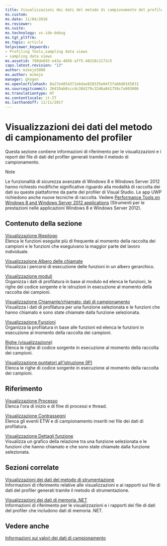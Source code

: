 ```yaml
---
title: Visualizzazioni dei dati del metodo di campionamento del profiler | Microsoft Docs
ms.custom: 
ms.date: 11/04/2016
ms.reviewer: 
ms.suite: 
ms.technology: vs-ide-debug
ms.tgt_pltfrm: 
ms.topic: article
helpviewer_keywords:
- Profiling Tools,sampling data views
- sampling data views
ms.assetid: 798de693-e43a-4056-aff5-48310c2172c5
caps.latest.revision: "13"
author: mikejo5000
ms.author: mikejo
manager: ghogen
ms.openlocfilehash: 0a27e4854371ebdae828335e84f2fab8d0165831
ms.sourcegitcommit: 26419ab0cccdc30d279c32d6a841758cfa903806
ms.translationtype: HT
ms.contentlocale: it-IT
ms.lasthandoff: 11/11/2017
---
```

# <a name="profiler-sampling-method-data-views"></a>Visualizzazioni dei dati del metodo di campionamento del profiler
Questa sezione contiene informazioni di riferimento per le visualizzazioni e i report dei file di dati del profiler generati tramite il metodo di campionamento.  
  
> [!NOTE]
>  Le funzionalità di sicurezza avanzate di Windows 8 e Windows Server 2012 hanno richiesto modifiche significative riguardo alla modalità di raccolta dei dati su queste piattaforme da parte del profiler di Visual Studio. Le app UWP richiedono anche nuove tecniche di raccolta. Vedere [Performance Tools on Windows 8 and Windows Server 2012 applications](../profiling/performance-tools-on-windows-8-and-windows-server-2012-applications.md) (Strumenti per le prestazioni nelle applicazioni Windows 8 e Windows Server 2012).  
  
## <a name="in-this-section"></a>Contenuto della sezione  
 [Visualizzazione Riepilogo](../profiling/summary-view-sampling-data.md)  
 Elenca le funzioni eseguite più di frequente al momento della raccolta dei campioni e le funzioni che eseguivano la maggior parte del lavoro individuale.  
  
 [Visualizzazione Albero delle chiamate](../profiling/call-tree-view-sampling-data.md)  
 Visualizza i percorsi di esecuzione delle funzioni in un albero gerarchico.  
  
 [Visualizzazione moduli](../profiling/modules-view-sampling-data.md)  
 Organizza i dati di profilatura in base al modulo ed elenca le funzioni, le righe del codice sorgente e le istruzioni in esecuzione al momento della raccolta dei campioni.  
  
 [Visualizzazione Chiamante/chiamato: dati di campionamento](../profiling/caller-callee-view-sampling-data.md)  
 Visualizza i dati di profilatura per una funzione selezionata e le funzioni che hanno chiamato e sono state chiamate dalla funzione selezionata.  
  
 [Visualizzazione Funzioni](../profiling/functions-view-sampling-data.md)  
 Organizza la profilatura in base alle funzioni ed elenca le funzioni in esecuzione al momento della raccolta dei campioni.  
  
 [Righe (visualizzazione)](../profiling/lines-view-sampling-data.md)  
 Elenca le righe di codice sorgente in esecuzione al momento della raccolta dei campioni.  
  
 [Visualizzazione puntatori all'istruzione (IP)](../profiling/instruction-pointers-ips-view-sampling-data.md)  
 Elenca le righe di codice sorgente in esecuzione al momento della raccolta dei campioni.  
  
## <a name="reference"></a>Riferimento  
 [Visualizzazione Processo](../profiling/process-view.md)  
 Elenca l'ora di inizio e di fine di processi e thread.  
  
 [Visualizzazione Contrassegni](../profiling/marks-view.md)  
 Elenca gli eventi ETW e di campionamento inseriti nei file dei dati di profilatura.  
  
 [Visualizzazione Dettagli funzione](../profiling/function-details-view.md)  
 Visualizza un grafico della relazione tra una funzione selezionata e le funzioni che hanno chiamato e che sono state chiamate dalla funzione selezionata.  
  
## <a name="related-sections"></a>Sezioni correlate  
 [Visualizzazioni dei dati del metodo di strumentazione](../profiling/instrumentation-method-data-views.md)  
 Informazioni di riferimento relative alle visualizzazioni e ai rapporti sui file di dati del profiler generati tramite il metodo di strumentazione.  
  
 [Visualizzazioni dei dati di memoria .NET](../profiling/dotnet-memory-data-views.md)  
 Informazioni di riferimento per le visualizzazioni e i rapporti dei file di dati del profiler che includono dati di memoria .NET.  
  
## <a name="see-also"></a>Vedere anche  
 [Informazioni sui valori dei dati di campionamento](../profiling/understanding-sampling-data-values.md)
